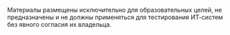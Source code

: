 Материалы размещены исключительно для образовательных целей, не предназначены и не должны применяться для тестирования ИТ-систем без явного согласия их владельца.
